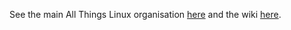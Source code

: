 See the main All Things Linux organisation [here](https://github.com/allthingslinux) and the wiki [here](https://atl.wiki). 
